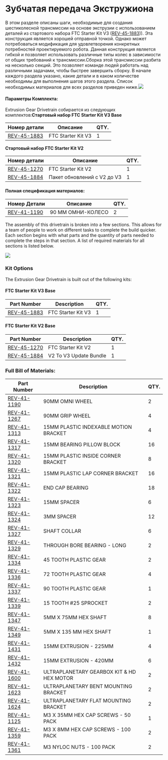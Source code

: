 # Зубчатая передача Экстружиона

В этом разделе описаны шаги, необходимые для создания шестиколесной трансмиссии на основе экструзии с использованием деталей из стартового набора FTC Starter Kit V3 ([REV-45-1883](https://www.revrobotics.com/rev-45-1883/))). Эта конструкция является хорошей отправной точкой. Однако может потребоваться модификация для удовлетворения конкретных потребностей проектируемого робота. Данная конструкция является гибкой и позволяет использовать различные типы колес в зависимости от общих требований к трансмиссии.​Сборка этой трансмиссии разбита на несколько секций. Это позволяет команде людей работать над различными задачами, чтобы быстрее завершить сборку. В начале каждого раздела указано, какие детали и в каком количестве необходимы для выполнения шагов этого раздела. Список необходимых материалов для всех разделов приведен ниже.![](https://2589213514-files.gitbook.io/\~/files/v0/b/gitbook-legacy-files/o/assets%2F-M5yw0n8IneF5-9ybLjT%2F-MIKNsVGc\_5g6zjfCBni%2F-MILMxXwqKRVpemCKtBF%2FAGD-\_Default.svg?alt=media\&token=f299f1e0-5389-43d5-b384-bd387c7e24f4)

#### Параметры Комплекта: <a href="#parametry-komplekta" id="parametry-komplekta"></a>

Extrusion Gear Drivetrain собирается из следующих комплектов:**Стартовый набор FTC Starter Kit V3 Base**

| Номер детали                                              | Описание           | QTY. |
| --------------------------------------------------------- | ------------------ | ---- |
| ​[REV-45-1883](https://www.revrobotics.com/rev-45-1883/)​ | FTC Starter Kit V3 | 1    |

**Стартовый набор FTC Starter Kit V2**

| Номер детали                                              | Описание                    | QTY. |
| --------------------------------------------------------- | --------------------------- | ---- |
| ​[REV-45-1270](https://www.revrobotics.com/rev-45-1270/)​ | FTC Starter Kit V2          | 1    |
| ​[REV-45-1884](https://www.revrobotics.com/rev-45-1884/)​ | Пакет обновлений с V2 до V3 | 1    |

#### Полная спецификация материалов: <a href="#polnaya-specifikaciya-materialov" id="polnaya-specifikaciya-materialov"></a>

| Номер Детали                                              | Описание          | QTY. |
| --------------------------------------------------------- | ----------------- | ---- |
| ​[REV-41-1190](https://www.revrobotics.com/rev-41-1190/)​ | 90 ММ ОМНИ-КОЛЕСО | 2    |

The assembly of this drivetrain is broken into a few sections. This allows for a team of people to work on different tasks to complete the build quicker. Each section begins with what parts and the quantity of parts needed to complete the steps in that section. A list of required materials for all sections is listed below.

![](https://2589213514-files.gitbook.io/\~/files/v0/b/gitbook-legacy-files/o/assets%2F-M5yw0n8IneF5-9ybLjT%2F-MIKNsVGc\_5g6zjfCBni%2F-MILMxXwqKRVpemCKtBF%2FAGD-\_Default.svg?alt=media\&token=f299f1e0-5389-43d5-b384-bd387c7e24f4)

### Kit Options

The Extrusion Gear Drivetrain is built out of the following kits:

#### FTC Starter Kit V3 Base

| Part Number                                             | Description        | QTY. |
| ------------------------------------------------------- | ------------------ | ---- |
| [REV-45-1883](https://www.revrobotics.com/rev-45-1883/) | FTC Starter Kit V3 | 1    |

#### FTC Starter Kit V2 Base

| Part Number                                             | Description            | QTY. |
| ------------------------------------------------------- | ---------------------- | ---- |
| [REV-45-1270](https://www.revrobotics.com/rev-45-1270/) | FTC Starter Kit V2     | 1    |
| [REV-45-1884](https://www.revrobotics.com/rev-45-1884/) | V2 To V3 Update Bundle | 1    |

### Full Bill of Materials:

| Part Number                                             | Description                               | QTY. |
| ------------------------------------------------------- | ----------------------------------------- | ---- |
| [REV-41-1190](https://www.revrobotics.com/rev-41-1190/) | 90MM OMNI WHEEL                           | 2    |
| [REV-41-1267](https://www.revrobotics.com/rev-41-1267/) | 90MM GRIP WHEEL                           | 4    |
| [REV-41-1313](https://www.revrobotics.com/rev-41-1313/) | 15MM PLASTIC INDEXABLE MOTION BRACKET     | 4    |
| [REV-41-1317](https://www.revrobotics.com/rev-41-1317/) | 15MM BEARING PILLOW BLOCK                 | 16   |
| [REV-41-1320](https://www.revrobotics.com/rev-41-1320/) | 15MM PLASTIC INSIDE CORNER BRACKET        | 8    |
| [REV-41-1321](https://www.revrobotics.com/rev-41-1321/) | 15MM PLASTIC LAP CORNER BRACKET           | 16   |
| [REV-41-1322](https://www.revrobotics.com/rev-41-1322/) | END CAP BEARING                           | 18   |
| [REV-41-1323](https://www.revrobotics.com/rev-41-1323/) | 15MM SPACER                               | 6    |
| [REV-41-1324](https://www.revrobotics.com/rev-41-1324/) | 3MM SPACER                                | 12   |
| [REV-41-1327](https://www.revrobotics.com/rev-41-1327/) | SHAFT COLLAR                              | 6    |
| [REV-41-1329](https://www.revrobotics.com/rev-41-1329/) | THROUGH BORE BEARING - LONG               | 2    |
| [REV-41-1334](https://www.revrobotics.com/rev-41-1334/) | 45 TOOTH PLASTIC GEAR                     | 2    |
| [REV-41-1336](https://www.revrobotics.com/rev-41-1336/) | 72 TOOTH PLASTIC GEAR                     | 4    |
| [REV-41-1337](https://www.revrobotics.com/rev-41-1337/) | 90 TOOTH PLASTIC GEAR                     | 1    |
| [REV-41-1339](https://www.revrobotics.com/rev-41-1339/) | 15 TOOTH #25 SPROCKET                     | 2    |
| [REV-41-1347](https://www.revrobotics.com/rev-41-1347/) | 5MM X 75MM HEX SHAFT                      | 8    |
| [REV-41-1349](https://www.revrobotics.com/rev-41-1349/) | 5MM X 135 MM HEX SHAFT                    | 1    |
| [REV-41-1431](https://www.revrobotics.com/rev-41-1431/) | 15MM EXTRUSION - 225MM                    | 4    |
| [REV-41-1432](https://www.revrobotics.com/rev-41-1432/) | 15MM EXTRUSION - 420MM                    | 6    |
| [REV-41-1600](https://www.revrobotics.com/rev-41-1600/) | ULTRAPLANETARY GEARBOX KIT & HD HEX MOTOR | 2    |
| [REV-41-1623](https://www.revrobotics.com/rev-41-1623/) | ULTRAPLANETARY BENT MOUNTING BRACKET      | 2    |
| [REV-41-1624](https://www.revrobotics.com/rev-41-1624/) | ULTRAPLANETARY FLAT MOUNTING BRACKET      | 2    |
| [REV-41-1125](https://www.revrobotics.com/rev-41-1125/) | M3 X 35MM HEX CAP SCREWS - 50 PACK        | 1    |
| [REV-41-1359](https://www.revrobotics.com/rev-41-1359/) | M3 X 8MM HEX CAP SCREWS - 100 PACK        | 2    |
| [REV-41-1361](https://www.revrobotics.com/rev-41-1361/) | M3 NYLOC NUTS - 100 PACK                  | 2    |
